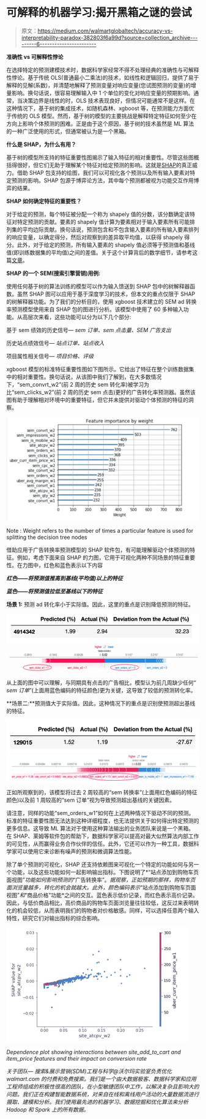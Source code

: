 # 可解释的机器学习:揭开黑箱之谜的尝试

> 原文：<https://medium.com/walmartglobaltech/accuracy-vs-interpretability-paradox-382803f6a99d?source=collection_archive---------6----------------------->

**准确性 vs 可解释性悖论**

在选择特定的预测建模技术时，数据科学家经常不得不处理经典的准确性与可解释性悖论。基于传统 OLS(普通最小二乘法)的技术，如线性和逻辑回归，提供了易于解释的见解(系数)，并清楚地解释了预测变量对响应变量(您试图预测的变量)的增量影响。换句话说，很容易理解输入中 1 个单位的变化对响应变量的预期影响。通常，当决策边界是线性的时，OLS 技术表现良好，但情况可能通常不是这样。在这种情况下，基于树的集成技术，如随机森林、xgboost 等，在预测能力方面优于传统的 OLS 模型。然而，基于树的模型的主要挑战是解释特定特征如何至少在方向上影响个体预测的困难。正是由于这个原因，基于树的技术虽然是 ML 算法的一种广泛使用的形式，但通常被认为是一个黑箱。

**什么是 SHAP，为什么有用？**

基于树的模型所支持的特征重要性图揭示了输入特征的相对重要性。尽管这些图概括得很好，但它们无助于理解某个特征对给定预测的影响。这就是[SHAP](https://github.com/slundberg/shap)的真正威力。借助 SHAP 包支持的绘图，我们可以可视化各个预测以及所有输入要素对特定预测的影响。SHAP 包源于博弈论方法，其中每个预测都被视为功能交互作用博弈的结果。

**SHAP 如何确定特征的重要性？**

对于给定的预测，每个特征被分配一个称为 shapely 值的分数，该分数确定该特征对特定预测的贡献。要素的 shapely 值计算为要素相对于输入要素所有可能排列集的平均边际贡献。换句话说，预测包含和不包含输入要素的所有输入要素排列的响应变量，以确定得分，然后对观察到的差异取平均值，以获得 shapely 得分。此外，对于给定的预测，所有输入要素的 shapely 值必须等于预测值和基线值(即训练数据集的平均值)之间的差值。关于这个计算背后的数学细节，请参考这篇[文章](/@gabrieltseng/interpreting-complex-models-with-shap-values-1c187db6ec83)。

**SHAP 的一个 SEM(搜索引擎营销)用例:**

使用任何基于树的算法训练的模型可以作为输入馈送到 SHAP 包中的树解释器函数。虽然 SHAP 图可以应用于基于深度学习的技术，但本文的重点仅限于 SHAP 的树解释器功能。为了我们的分析目的，使用 xgboost 技术建立的 SEM ad 转换率预测模型使用来自 SHAP 包的图进行分析。该模型中使用了 60 多种输入功能。从高层次来看，这些功能可以分为以下几个部分:

基于 sem 绩效的历史信号— *sem 订单、sem 点击量、SEM 广告支出*

历史站点绩效信号— *站点订单、站点收入*

项目属性相关信号— *项目价格、评级*

xgboost 模型的标准特征重要性图如下图所示。它给出了特征在整个训练数据集中的相对重要性。换句话说，从该图中我们了解到，在大多数情况下，“sem_convrt_w2”(前 2 周的历史 sem 转化率)被学习为比“sem_clicks_w2”(前 2 周的历史 sem 点击)更好的广告转化率预测器。虽然该图有助于理解相对环境中的重要特征，但它并未提供对驱动个体预测的特征的洞察。

![](img/ddaccf8edc894d7cf375fd71b971e8ba.png)

Note : Weight refers to the number of times a particular feature is used for splitting the decision tree nodes

借助应用于广告转换率预测模型的 SHAP 软件包，有可能理解驱动个体预测的特征。例如，考虑下面来自 SHAP 的力图，它用于可视化两种不同场景的特征重要性。在力图中，红色和蓝色表示以下内容

***红色——将预测值推高到基线(平均值)以上的特征***

***蓝色——将预测值拉低至基线以下的特征***

**场景 1:** 预测 ad 转化率小于实际值。因此，这里的重点是识别降低预测的特征。

![](img/f4997e7a0d2f81ca0c0d0835e830479a.png)![](img/abc4adc69a421c1761fa85809fb1e68d.png)

从上面的图中可以理解，与同期具有点击的广告相比，模型认为前几周缺少任何“ *sem 订单*”(上面用蓝色编码的特征颜色)更为关键，这导致了较低的预测转化率。

**场景二:**预测值大于实际值。因此，这种情况下的重点是识别使预测超出基线的特征。

![](img/9ad0a4301359ad8ba8b6171549a478e4.png)![](img/cb807f0ea41a3b9d4fe7fd52ce89f66c.png)

正如所观察到的，该模型将过去 2 周较高的“sem 转换率”(上面用红色编码的特征颜色)以及前 1 周较高的“sem 订单”视为导致预测超出基线的关键因素。

请注意，同样的功能“sem_orders_w1”如何在上述两种情况下驱动不同的预测。标准的特征重要性图无法达到这种详细程度，也无法提供关于如何得出特定预测的更多信息。这导致 ML 算法对于使用这种算法输出的业务团队来说是一个黑箱。在 SHAP、莱姆等软件包的帮助下，数据科学家可以提高对最大似然算法内部工作的可见性，从而赢得业务合作伙伴的信任。此外，它还可以作为一种工具，数据科学家可以使用它来诊断有噪声的预测和微调算法性能。

除了单个预测的可视化，SHAP 还支持依赖图来可视化一个特定的功能如何与另一个功能，以及这些功能如何一起影响输出指标。下图说明了*“站点添加到购物车页面视图”*功能如何影响预测的*“广告转换率”。*据观察，正如预期的那样，购物车页面浏览量越多，转化的机会就越大。此外，颜色编码表示*“站点添加到购物车页面视图”*和*“商品价格”功能*之间的交互。蓝色表示低价记录，而红色表示高价记录。因此，与低价商品相比，高价商品的购物车页面浏览量往往较低，这反过来表明转化的机会较低，从而表明我们的购物者对价格敏感。同样，可以选择任意两个输入特性，研究它们对输出指标的综合影响。

![](img/401777ae2a5a1be4f9b8aa0d13c3d853.png)

*Dependence plot showing interactions between site_add_to_cart and item_price features and their impact on conversion rate*

*关于团队—* *搜索&展示营销(SDM)工程与科学@沃尔玛实验室负责优化 walmart.com 的付费和免费搜索。我们是一个由大数据极客、数据科学家和应用工程师组成的积极性很高的团队，在小型敏捷团队中工作，以解决复杂且影响大的问题。我们正在构建智能数据系统，对来自在线和离线用户活动的大量数据流进行摄取、建模和分析。我们使用最先进的机器学习、数据挖掘和优化算法来分析 Hadoop 和 Spark 上的所有数据。*